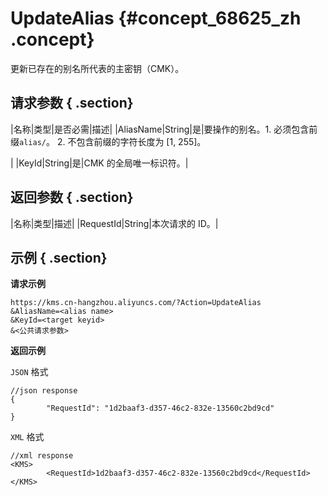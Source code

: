 # UpdateAlias {#concept_68625_zh .concept}

更新已存在的别名所代表的主密钥（CMK）。

## 请求参数 { .section}

|名称|类型|是否必需|描述|
|AliasName|String|是|要操作的别名。1.  必须包含前缀`alias/`。
2.  不包含前缀的字符长度为 \[1, 255\]。

|
|KeyId|String|是|CMK 的全局唯一标识符。|

## 返回参数 { .section}

|名称|类型|描述|
|RequestId|String|本次请求的 ID。|

## 示例 { .section}

**请求示例**

```
https://kms.cn-hangzhou.aliyuncs.com/?Action=UpdateAlias
&AliasName=<alias name>
&KeyId=<target keyid>
&<公共请求参数>

```

**返回示例**

 `JSON` 格式

```
//json response
{
        "RequestId": "1d2baaf3-d357-46c2-832e-13560c2bd9cd"
}

```

 `XML` 格式

```
//xml response
<KMS>
        <RequestId>1d2baaf3-d357-46c2-832e-13560c2bd9cd</RequestId>
</KMS>

```

